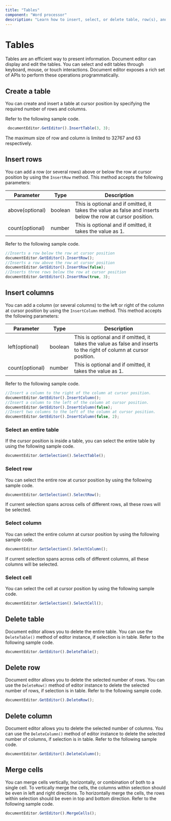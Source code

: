 ```yaml
---
title: "Tables"
component: "Word processor"
description: "Learn how to insert, select, or delete table, row(s), and column(s) in Blazor Word processor."
---
```


# Tables

Tables are an efficient way to present information. Document editor can display and edit the tables. You can select and edit tables through keyboard, mouse, or touch interactions. Document editor exposes a rich set of APIs to perform these operations programmatically.

## Create a table

You can create and insert a table at cursor position by specifying the required number of rows and columns.

Refer to the following sample code.

```javascript
 documentEditor.GetEditor().InsertTable(3, 3);
```

The maximum size of row and column is limited to 32767 and 63 respectively.

## Insert rows

You can add a row (or several rows) above or below the row at cursor position by using the `InsertRow` method. This method accepts the following parameters:

Parameter | Type | Description
----------|------|-------------
above(optional) | boolean | This is optional and if omitted, it takes the value as false and inserts below the row at cursor position.
count(optional) | number | This is optional and if omitted, it takes the value as 1.

Refer to the following sample code.

```javascript
//Inserts a row below the row at cursor position
documentEditor.GetEditor().InsertRow();
//Inserts a row above the row at cursor position
documentEditor.GetEditor().InsertRow(false);
//Inserts three rows below the row at cursor position
documentEditor.GetEditor().InsertRow(true, 3);
```

## Insert columns

You can add a column (or several columns) to the left or right of the column at cursor position by using the `InsertColumn` method. This method accepts the following parameters:

Parameter | Type | Description
----------|------|-------------
left(optional) | boolean| This is optional and if omitted, it takes the value as false and inserts to the right of column at cursor position.
count(optional) | number |  This is optional and if omitted, it takes the value as 1.

Refer to the following sample code.

```javascript
//Insert a column to the right of the column at cursor position.
documentEditor.GetEditor().InsertColumn();
//Insert a column to the left of the column at cursor position.
documentEditor.GetEditor().InsertColumn(false);
//Insert two columns to the left of the column at cursor position.
documentEditor.GetEditor().InsertColumn(false, 2);
```

### Select an entire table

If the cursor position is inside a table, you can select the entire table by using the following sample code.

```javascript
documentEditor.GetSelection().SelectTable();
```

### Select row

You can select the entire row at cursor position by using the following sample code.

```javascript
documentEditor.GetSelection().SelectRow();
```

If current selection spans across cells of different rows, all these rows will be selected.

### Select column

You can select the entire column at cursor position by using the following sample code.

```javascript
documentEditor.GetSelection().SelectColumn();
```

If current selection spans across cells of different columns, all these columns will be selected.

### Select cell

You can select the cell at cursor position by using the following sample code.

```javascript
documentEditor.GetSelection().SelectCell();
```

## Delete table

Document editor allows you to delete the entire table. You can use the `DeleteTable()` method of editor instance, if selection is in table. Refer to the following sample code.

```javascript
documentEditor.GetEditor().DeleteTable();
```

## Delete row

Document editor allows you to delete the selected number of rows. You can use the `DeleteRow()` method of editor instance to delete the selected number of rows, if selection is in table. Refer to the following sample code.

```javascript
documentEditor.GetEditor().DeleteRow();
```

## Delete column

Document editor allows you to delete the selected number of columns. You can use the `DeleteColumn()` method of editor instance to delete the selected number of columns, if selection is in table. Refer to the following sample code.

```javascript
documentEditor.GetEditor().DeleteColumn();
```

## Merge cells

You can merge cells vertically, horizontally, or combination of both to a single cell. To vertically merge the cells, the columns within selection should be even in left and right directions. To horizontally merge the cells, the rows within selection should be even in top and bottom direction.
Refer to the following sample code.

```javascript
documentEditor.GetEditor().MergeCells();
```
